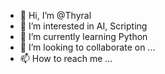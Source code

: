 - 👋 Hi, I’m @Thyral
- 👀 I’m interested in AI, Scripting
- 🌱 I’m currently learning Python
- 💞️ I’m looking to collaborate on ...
- 📫 How to reach me ...

<!---
Thyral/Thyral is a ✨ special ✨ repository because its `README.md` (this file) appears on your GitHub profile.
You can click the Preview link to take a look at your changes.
--->
